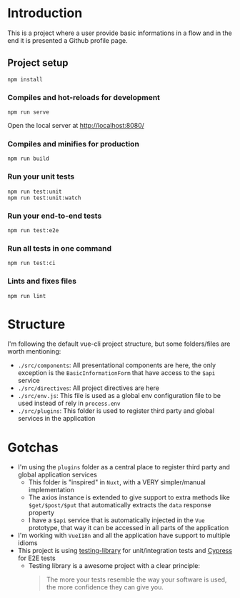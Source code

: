 # Introduction

This is a project where a user provide basic informations in a flow and in the end it is presented a Github profile page.

## Project setup

```
npm install
```

### Compiles and hot-reloads for development

```
npm run serve
```

Open the local server at [http://localhost:8080/](http://localhost:8080/)

### Compiles and minifies for production

```
npm run build
```

### Run your unit tests

```
npm run test:unit
npm run test:unit:watch
```

### Run your end-to-end tests

```
npm run test:e2e
```

### Run all tests in one command

```
npm run test:ci
```

### Lints and fixes files

```
npm run lint
```

# Structure

I'm following the default vue-cli project structure, but some folders/files are worth mentioning:

- `./src/components`: All presentational components are here, the only exception is the `BasicInformationForm` that have access to the `$api` service
- `./src/directives`: All project directives are here
- `./src/env.js`: This file is used as a global env configuration file to be used instead of rely in `process.env`
- `./src/plugins`: This folder is used to register third party and global services in the application

# Gotchas

- I'm using the `plugins` folder as a central place to register third party and global application services
  - This folder is "inspired" in `Nuxt`, with a VERY simpler/manual implementation
  - The axios instance is extended to give support to extra methods like `$get/$post/$put` that automatically extracts the `data` response property
  - I have a `$api` service that is automatically injected in the `Vue` prototype, that way it can be accessed in all parts of the application
- I'm working with `VueI18n` and all the application have support to multiple idioms
- This project is using [testing-library](https://testing-library.com/) for unit/integration tests and [Cypress](https://www.cypress.io/) for E2E tests
  - Testing library is a awesome project with a clear principle:
    > The more your tests resemble the way your software is used, the more confidence they can give you.
